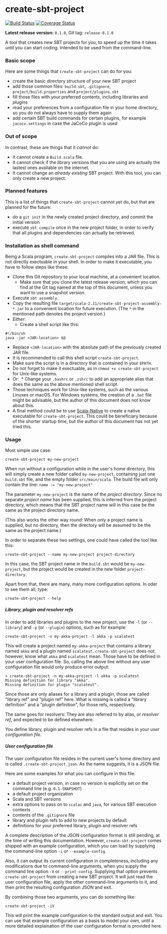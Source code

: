 create-sbt-project
==================

[![Build Status](https://travis-ci.org/Madoc/create-sbt-project.svg?branch=master)](https://travis-ci.org/Madoc/create-sbt-project)
[![Coverage Status](https://coveralls.io/repos/github/Madoc/create-sbt-project/badge.svg?branch=master)](https://coveralls.io/github/Madoc/create-sbt-project?branch=master)

**Latest release version:** `0.1.0`, Git tag: `release-0.1.0`

A tool that creates new SBT projects for you, to speed up the time it takes until you can start coding.
Intended to be used from the command-line.

### Basic scope

Here are some things that `create-sbt-project` can do for you:
* create the basic directory structure of your  new SBT project
* add those common files: `build.sbt`, `.gitignore`, `project/build.properties` and `project/plugins.sbt`
* fill those files with your preferred contents, including libraries and plugins
* read your preferences from a configuration file in your home directory, so you do not always have to supply them
again
* add certain SBT build commands for certain plugins, for example `jacoco.settings` in case the JaCoCo plugin is
used

### Out of scope

In contrast, these are things that it _cannot_ do:
* It cannot create a `Build.scala` file.
* It cannot check if the library versions that you are using are actually the lastest ones available on the internet.
* It cannot change an _already existing_ SBT project. With this tool, you can only create a new project.

### Planned features

This is a list of things that `create-sbt-project` cannot _yet_ do, but that are planned for the future:
* do a `git init` in the newly created project directory, and commit the initial version
* execute `sbt compile` once in the new project folder, in order to verify that all plugins and dependencies can
actually be retrieved.

### Installation as shell command

Being a Scala program, `create-sbt-project` compiles into a JAR file.
This is not directly exectuable in your shell.
In order to make it executable, you have to follow steps like these:

* Clone this Git repository to your local machine, at a convenient location.
  * Make sure that you clone the latest release version, which you can find at the Git tag named at the top of this document, unless you want to use a snapshot version.
* Execute `sbt assembly`.
* Copy the resulting file `target/scala-2.11/create-sbt-project-assembly-*.jar` to a convenient location for future
execution. (The `*` in the mentioned path denotes the project version.)
* _Either_:
  * Create a shell script like this:
  
```
#!/bin/sh
java -jar <JAR-location> $@
```

  * Replace `<JAR-location>` with the absolute path of the previously created JAR file.
  * It is recommended to call this shell script `create-sbt-project`.
  * Make sure the script is in a directory that is contained in your `$PATH`.
  * Do not forget to make it exectuable, as in `chmod +x create-sbt-project` for Unix-like systems.
* _Or_:
  * Change your `.bashrc` or `.zshrc` to add an appropriate alias that does the same as the above mentioned shell
script.
* Those techniques work for Unix-like systems, such as the various Linuxes or macOS. For Windows systems, the
creation of a `.bat` file might be advisable, but the author of this document does not know about this.
* A final method could be to use [Scala-Native](http://www.scala-native.org/) to create a native executable for
`create-sbt-project`. This could be beneficiary because of the shorter startup time, but the author of this
document has not yet tried this.

### Usage

Most simple use case:

```
create-sbt-project my-new-project
```

When run without a configuration while in the user's home directory, this will simply create a new folder called
`my-new-project`, containing just one `build.sbt` file, and the empty folder `src/main/scala`.
The build file will only contain the line: `name := "my-new-project"`

The parameter `my-new-project` is the name of the _project directory_.
Since no separate _project name_ has been supplied, this is inferred from the project directory, which means that the
SBT project name will in this case be the same as the project directory name.

(This also works the other way round: When only a project name is supplied, but no directory, then the directory will
be assumed to be the same as the project name.)

In order to separate these two settings, one could have called the tool like this:

```
create-sbt-project --name my-new-project project-directory
```

In this case, the SBT project name in the `build.sbt` would be `my-new-project`, but the project would be created in
the new folder `project-directory`.

Apart from that, there are many, many more configuration options.
In oder to see them all, type:

```
create-sbt-project --help
```

##### Library, plugin and resolver refs

In order to add libraries and plugins to the new project, use the `-l` (or `--library`) and `-p` (or `--plugin`)
options, such as for example:

```
create-sbt-project -n my-akka-project -l akka -p scalatest
```

This will create a project named `my-akka-project` that contains a library named `akka` and a plugin named
`scalatest`.
`create-sbt-project` does _not_, however, know what `akka` and `scalatest` mean.
Those have to be defined in your user configuration file.
So, calling the above line without any user configuration file would only produce error output:

```
> create-sbt-project -n my-akka-project -l akka -p scalatest
Missing definition for library "akka".
Missing definition for plugin "scalatest".
```

Since those are only aliases for a library and a plugin, those are called "library ref" and "plugin ref" here.
What is missing is called a "library definition" and a "plugin definition", for those refs, respectively.

The same goes for resolvers: They are also referred to by alias, or _resolver ref_, and expected to be defined
elsewhere.

You define library, plugin and resolver refs in a file that resides in your _user configuration file_.

##### User configuration file

The user configuration file resides in the current user's home directory and is called `.create-sbt-project.json`.
As the name suggests, it is a JSON file.

Here are some examples for what you can configure in this file:
* a default project version, in case no version is explicitly set on the command line (e.g. `0.1-SNAPSHOT`)
* a default project organization
* Scala and SBT versions
* extra options to pass on to `scalac` and `java`, for various SBT execution contexts
* contents of the `.gitignore` file
* library and plugin refs to add to new projects by default
* definitions for your preferred library, plugin and resolver refs

A complete description of the JSON configuration format is still pending, at the time of writing this documentation.
However, `create-sbt-project` comes shipped with an example configuration, which you can load by supplying the
command-line option `-i` or `--example-config`.

Also, it can output its current configuration in completeness, including any modifications due to command-line
arguments, when you supply the command line option `-V` or `--print-config`.
Supplying that option prevents `create-sbt-project` from creating a new SBT project.
It will just read the user configuration file, apply the other command-line arguments to it, and then print the
resulting configuration JSON and exit.

By combining those two arguments, you can do something like:

```
create-sbt-project -iV
```

This will print the example configuration to the standard output and exit.
You can use that example configuration as a basis to model your own, until a more detailed explaination of the
user configuration format is provided here.
